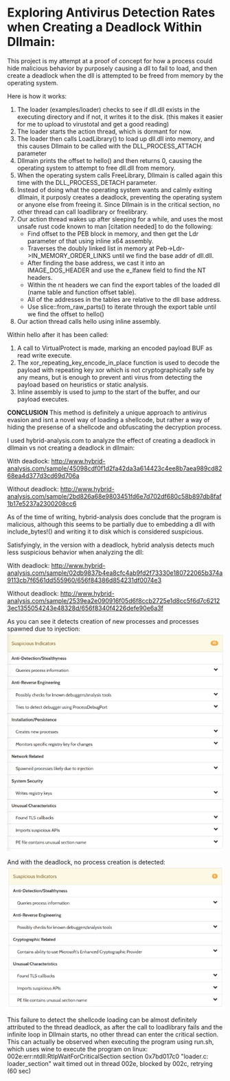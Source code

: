 # Exploring Antivirus Detection Rates when Creating a Deadlock Within Dllmain:

This project is my attempt at a proof of concept for how a process could hide malicious behavior by purposely causing a 
dll to fail to load, and then create a deadlock when the dll is attempted to be freed from memory by the operating system.


Here is how it works:

1. The loader (examples/loader) checks to see if dll.dll exists in the executing directory and if not, it writes it to the disk. (this makes it easier for me to upload to virustotal and get a good reading)
2. The loader starts the action thread, which is dormant for now.
3. The loader then calls LoadLibrary() to load up dll.dll into memory, and this causes Dllmain to be called with the DLL_PROCESS_ATTACH parameter
4. Dllmain prints the offset to hello() and then returns 0, causing the operating system to attempt to free dll.dll from memory.
5. When the operating system calls FreeLibrary, Dllmain is called again this time with the DLL_PROCESS_DETACH parameter.
6. Instead of doing what the operating system wants and calmly exiting dllmain, it purposly creates a deadlock, preventing the operating system or anyone else from freeing it. Since Dllmain is in the critical section, no other thread can call loadlibrary or freelibrary.
7. Our action thread wakes up after sleeping for a while, and uses the most unsafe rust code known to man \[citation needed\] to do the following:
   * Find offset to the PEB block in memory, and then get the Ldr parameter of that using inline x64 assembly.
   * Traverses the doubly linked list in memory at Peb->Ldr->IN_MEMORY_ORDER_LINKS until we find the base addr of dll.dll.
   * After finding the base address, we cast it into an IMAGE_DOS_HEADER and use the e_lfanew field to find the NT headers.
   * Within the nt headers we can find the export tables of the loaded dll (name table and function offset table).
   * All of the addresses in the tables are relative to the dll base address.
   * Use slice::from_raw_parts() to iterate through the export table until we find the offset to hello()
8. Our action thread calls hello using inline assembly.


Within hello after it has been called:

1. A call to VirtualProtect is made, marking an encoded payload BUF as read write execute.
2. The xor_repeating_key_encode_in_place function is used to decode the payload with repeating key xor which is not cryptographically safe by any means, but is enough to prevent anti virus from detecting the payload based on heuristics or static analysis.
3. Inline assembly is used to jump to the start of the buffer, and our payload executes.




**CONCLUSION**
This method is definitely a unique approach to antivirus evasion and isnt a novel way of loading a shellcode, but rather 
a way of hiding the presense of a shellcode and obfuscating the decryption process.

I used hybrid-analysis.com to analyze the effect of creating a deadlock in dllmain vs not creating a deadlock in dllmain:

With deadlock: http://www.hybrid-analysis.com/sample/45098cdf0f1d2fa42da3a614423c4ee8b7aea989cd8268ea4d377d3cd69d706a

Without deadlock: http://www.hybrid-analysis.com/sample/2bd826a68e9803451fd6e7d702df680c58b897db8faf1b17e5237a2300208cc6


As of the time of writing, hybrid-analysis does conclude that the program is malicious, although this seems to be partially
due to embedding a dll with include_bytes!() and writing it to disk which is considered suspicious.

Satisfyingly, in the version with a deadlock, hybrid analysis detects much less suspicious behavior when analyzing the dll:

With deadlock: http://www.hybrid-analysis.com/sample/02db9837b4ea8cfc4ab9fd2f73330e180722065b374a9113cb7f6561dd555960/656f84386d854231df0074e3

Without deadlock: http://www.hybrid-analysis.com/sample/2539ea2e090916f05d6f8ccb2725e1d8cc5f6d7c62123ec1355054243e48328d/656f8340f4226defe90e6a3f

As you can see it detects creation of new processes and processes spawned due to injection:\
![](no_deadlock_dll.png "without deadlock")


And with the deadlock, no process creation is detected:\
![](dll_with_deadlock.png)

This failure to detect the shellcode loading can be almost definitely attributed to the thread deadlock, as after the call
to loadlibrary fails and the infinite loop in Dllmain starts, no other thread can enter the critical section. This can 
actually be observed when executing the program using run.sh, which uses wine to execute the program on linux:
002e:err:ntdll:RtlpWaitForCriticalSection section 0x7bd017c0 "loader.c: loader_section" wait timed out in thread 002e, blocked by 002c, retrying (60 sec)
